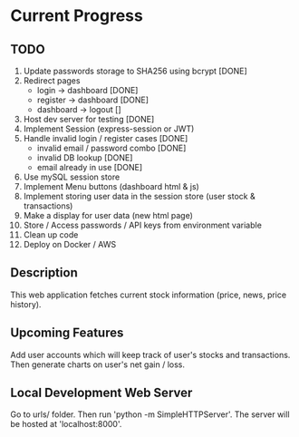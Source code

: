 # Current Progress

## TODO
1. Update passwords storage to SHA256 using bcrypt [DONE]
2. Redirect pages 
    - login -> dashboard [DONE]
    - register -> dashboard [DONE]
    - dashboard -> logout []
3. Host dev server for testing [DONE]
4. Implement Session (express-session or JWT)
5. Handle invalid login / register cases [DONE]
    - invalid email / password combo [DONE]
    - invalid DB lookup [DONE]
    - email already in use [DONE]
6. Use mySQL session store
7. Implement Menu buttons (dashboard html & js)
8. Implement storing user data in the session store (user stock & transactions)
9. Make a display for user data (new html page)
10. Store / Access passwords / API keys from environment variable
11. Clean up code
12. Deploy on Docker / AWS

## Description
This web application fetches current stock information (price, news, price history).

## Upcoming Features
Add user accounts which will keep track of user's stocks and transactions. Then generate charts on user's net gain / loss.

## Local Development Web Server
Go to urls/ folder. Then run 'python -m SimpleHTTPServer'. The server will be hosted at 'localhost:8000'.
